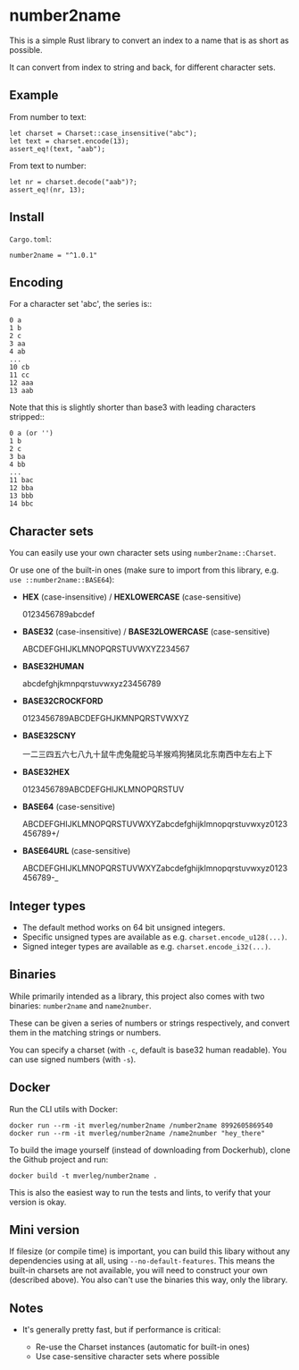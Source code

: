 
number2name
===============================

This is a simple Rust library to convert an index to a name that is as short as possible.

It can convert from index to string and back, for different character sets.

Example
-------------------------------

From number to text:

    let charset = Charset::case_insensitive("abc");
    let text = charset.encode(13);
    assert_eq!(text, "aab");
    
From text to number:
    
    let nr = charset.decode("aab")?;
    assert_eq!(nr, 13);

Install
-------------------------------

`Cargo.toml`:

    number2name = "^1.0.1"

Encoding
-------------------------------

For a character set 'abc', the series is::

    0 a
    1 b
    2 c
    3 aa
    4 ab
    ...
    10 cb
    11 cc
    12 aaa
    13 aab

Note that this is slightly shorter than base3 with leading characters stripped::

    0 a (or '')
    1 b
    2 c
    3 ba
    4 bb
    ...
    11 bac
    12 bba
    13 bbb
    14 bbc

Character sets
-------------------------------

You can easily use your own character sets using `number2name::Charset`.

Or use one of the built-in ones (make sure to import from this library, e.g. `use ::number2name::BASE64`):

* **HEX** (case-insensitive) / **HEXLOWERCASE** (case-sensitive)

    0123456789abcdef
    
* **BASE32** (case-insensitive) / **BASE32LOWERCASE** (case-sensitive)

    ABCDEFGHIJKLMNOPQRSTUVWXYZ234567
    
* **BASE32HUMAN**

    abcdefghjkmnpqrstuvwxyz23456789
    
* **BASE32CROCKFORD**

    0123456789ABCDEFGHJKMNPQRSTVWXYZ
    
* **BASE32SCNY**

    一二三四五六七八九十鼠牛虎兔龍蛇马羊猴鸡狗猪凤北东南西中左右上下
    
* **BASE32HEX**

    0123456789ABCDEFGHIJKLMNOPQRSTUV
    
* **BASE64** (case-sensitive)

    ABCDEFGHIJKLMNOPQRSTUVWXYZabcdefghijklmnopqrstuvwxyz0123456789+/
    
* **BASE64URL** (case-sensitive)

    ABCDEFGHIJKLMNOPQRSTUVWXYZabcdefghijklmnopqrstuvwxyz0123456789-_

Integer types
------------------------------- 

* The default method works on 64 bit unsigned integers.
* Specific unsigned types are available as e.g. `charset.encode_u128(...)`. 
* Signed integer types are available as e.g. `charset.encode_i32(...)`.

Binaries
-------------------------------

While primarily intended as a library, this project also comes with two binaries: `number2name` and `name2number`.

These can be given a series of numbers or strings respectively, and convert them in the matching strings or numbers.

You can specify a charset (with `-c`, default is base32 human readable). You can use signed numbers (with `-s`).

Docker
-------------------------------

Run the CLI utils with Docker:

    docker run --rm -it mverleg/number2name /number2name 8992605869540
    docker run --rm -it mverleg/number2name /name2number "hey_there"

To build the image yourself (instead of downloading from Dockerhub), clone the Github project and run:

    docker build -t mverleg/number2name .

This is also the easiest way to run the tests and lints, to verify that your version is okay.

Mini version
------------------------------- 

If filesize (or compile time) is important, you can build this libary without any dependencies using at all, using `--no-default-features`. This means the built-in charsets are not available, you will need to construct your own (described above). You also can't use the binaries this way, only the library.

Notes
-------------------------------

* It's generally pretty fast, but if performance is critical:

  - Re-use the Charset instances (automatic for built-in ones)
  - Use case-sensitive character sets where possible

